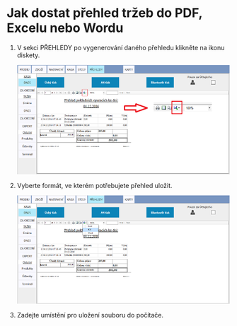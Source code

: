 # Jak dostat přehled tržeb do PDF, Excelu nebo Wordu

1. V sekci PŘEHLEDY po vygenerování daného přehledu klikněte na ikonu diskety.

   ![](img/export1.png)

2. Vyberte formát, ve kterém potřebujete přehled uložit.

   ![](img/export2.png)

3. Zadejte umístění pro uložení souboru do počítače.

